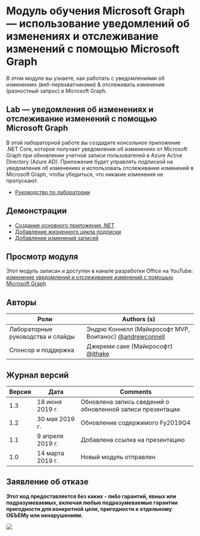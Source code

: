 # <a name="microsoft-graph-training-module---using-change-notifications-and-track-changes-with-microsoft-graph"></a>Модуль обучения Microsoft Graph — использование уведомлений об изменениях и отслеживание изменений с помощью Microsoft Graph

В этом модуле вы узнаете, как работать с уведомлениями об изменениях (веб-перехватчиками) & отслеживать изменения (разностный запрос) в Microsoft Graph.

## <a name="lab---change-notifications-and-track-changes-with-the-microsoft-graph"></a>Lab — уведомления об изменениях и отслеживание изменений с помощью Microsoft Graph

В этой лабораторной работе вы создадите консольное приложение .NET Core, которое получает уведомления об изменениях от Microsoft Graph при обновлении учетной записи пользователей в Azure Active Directory (Azure AD). Приложение будет управлять подпиской на уведомления об изменениях и использовать отслеживание изменений в Microsoft Graph, чтобы убедиться, что никакие изменения не пропускают.

- [Руководство по лаборатории](./Lab.md)

## <a name="demos"></a>Демонстрации

- [Создание основного приложения .NET](./demos/01-create-application)
- [Добавление жизненного цикла подписки](./demos/02-subscription-management)
- [Добавление изменений записей](./demos/03-track-changes)

## <a name="watch-the-module"></a>Просмотр модуля

Этот модуль записан и доступен в канале разработки Office на YouTube: [изменение уведомлений и отслеживание изменений с помощью Microsoft Graph](https://youtu.be/fThiCZmIcMQ)

## <a name="contributors"></a>Авторы

|        Роли         |                                       Authors (s)                                       |
| -------------------- | ------------------------------------------------------------------------------------- |
| Лабораторные руководства и слайды | Эндрю Коннелл (Майкрософт MVP, Воитанос) [@andrewconnell](//github.com/andrewconnell) |
| Спонсор и поддержка    | Джереми саке (Майкрософт) [@jthake](//github.com/jthake)                               |

## <a name="version-history"></a>Журнал версий

| Версия |      Дата      |                     Comments                     |
| ------- | -------------- | ------------------------------------------------ |
| 1.3     | 18 июня 2019 г.  | Обновлена запись сведений о обновленной записи презентации |
| 1.2     | 30 мая 2019 г.   | Обновление содержимого Fy2019Q4                         |
| 1.1     | 9 апреля 2019 г.  | Добавлена ссылка на презентацию                            |
| 1.0     | 14 марта 2019 г. | Новый модуль отправлен                             |

## <a name="disclaimer"></a>Заявление об отказе

**Этот код предоставляется без каких _-_ либо гарантий, явных или подразумеваемых, включая любые подразумеваемые гарантии пригодности для конкретной цели, пригодности к отдельному ОБЪЕМу или ненарушениям.**

<img src="https://telemetry.sharepointpnp.com/msgraph-training-changenotifications" />
